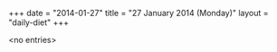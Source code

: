 +++
date = "2014-01-27"
title = "27 January 2014 (Monday)"
layout = "daily-diet"
+++


\<no entries\>

